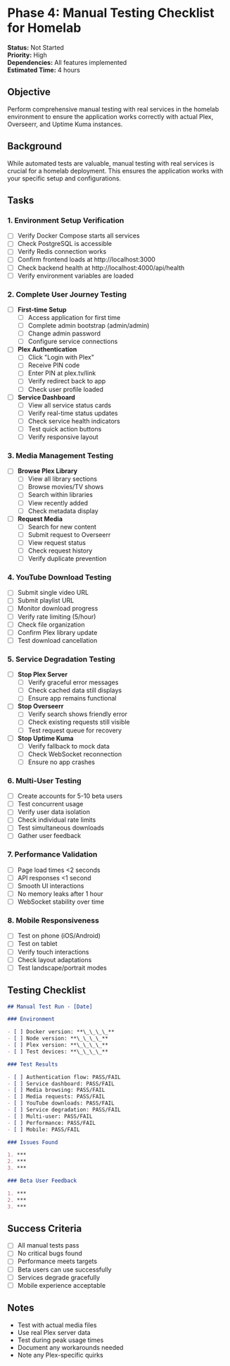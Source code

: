 # Phase 4: Manual Testing Checklist for Homelab

**Status:** Not Started  
**Priority:** High  
**Dependencies:** All features implemented  
**Estimated Time:** 4 hours

## Objective

Perform comprehensive manual testing with real services in the homelab environment to ensure the application works correctly with actual Plex, Overseerr, and Uptime Kuma instances.

## Background

While automated tests are valuable, manual testing with real services is crucial for a homelab deployment. This ensures the application works with your specific setup and configurations.

## Tasks

### 1. Environment Setup Verification

- [ ] Verify Docker Compose starts all services
- [ ] Check PostgreSQL is accessible
- [ ] Verify Redis connection works
- [ ] Confirm frontend loads at http://localhost:3000
- [ ] Check backend health at http://localhost:4000/api/health
- [ ] Verify environment variables are loaded

### 2. Complete User Journey Testing

- [ ] **First-time Setup**
  - [ ] Access application for first time
  - [ ] Complete admin bootstrap (admin/admin)
  - [ ] Change admin password
  - [ ] Configure service connections
- [ ] **Plex Authentication**
  - [ ] Click "Login with Plex"
  - [ ] Receive PIN code
  - [ ] Enter PIN at plex.tv/link
  - [ ] Verify redirect back to app
  - [ ] Check user profile loaded
- [ ] **Service Dashboard**
  - [ ] View all service status cards
  - [ ] Verify real-time status updates
  - [ ] Check service health indicators
  - [ ] Test quick action buttons
  - [ ] Verify responsive layout

### 3. Media Management Testing

- [ ] **Browse Plex Library**
  - [ ] View all library sections
  - [ ] Browse movies/TV shows
  - [ ] Search within libraries
  - [ ] View recently added
  - [ ] Check metadata display
- [ ] **Request Media**
  - [ ] Search for new content
  - [ ] Submit request to Overseerr
  - [ ] View request status
  - [ ] Check request history
  - [ ] Verify duplicate prevention

### 4. YouTube Download Testing

- [ ] Submit single video URL
- [ ] Submit playlist URL
- [ ] Monitor download progress
- [ ] Verify rate limiting (5/hour)
- [ ] Check file organization
- [ ] Confirm Plex library update
- [ ] Test download cancellation

### 5. Service Degradation Testing

- [ ] **Stop Plex Server**
  - [ ] Verify graceful error messages
  - [ ] Check cached data still displays
  - [ ] Ensure app remains functional
- [ ] **Stop Overseerr**
  - [ ] Verify search shows friendly error
  - [ ] Check existing requests still visible
  - [ ] Test request queue for recovery
- [ ] **Stop Uptime Kuma**
  - [ ] Verify fallback to mock data
  - [ ] Check WebSocket reconnection
  - [ ] Ensure no app crashes

### 6. Multi-User Testing

- [ ] Create accounts for 5-10 beta users
- [ ] Test concurrent usage
- [ ] Verify user data isolation
- [ ] Check individual rate limits
- [ ] Test simultaneous downloads
- [ ] Gather user feedback

### 7. Performance Validation

- [ ] Page load times <2 seconds
- [ ] API responses <1 second
- [ ] Smooth UI interactions
- [ ] No memory leaks after 1 hour
- [ ] WebSocket stability over time

### 8. Mobile Responsiveness

- [ ] Test on phone (iOS/Android)
- [ ] Test on tablet
- [ ] Verify touch interactions
- [ ] Check layout adaptations
- [ ] Test landscape/portrait modes

## Testing Checklist

```markdown
## Manual Test Run - [Date]

### Environment

- [ ] Docker version: **\_\_\_\_**
- [ ] Node version: **\_\_\_\_**
- [ ] Plex version: **\_\_\_\_**
- [ ] Test devices: **\_\_\_\_**

### Test Results

- [ ] Authentication flow: PASS/FAIL
- [ ] Service dashboard: PASS/FAIL
- [ ] Media browsing: PASS/FAIL
- [ ] Media requests: PASS/FAIL
- [ ] YouTube downloads: PASS/FAIL
- [ ] Service degradation: PASS/FAIL
- [ ] Multi-user: PASS/FAIL
- [ ] Performance: PASS/FAIL
- [ ] Mobile: PASS/FAIL

### Issues Found

1. ***
2. ***
3. ***

### Beta User Feedback

1. ***
2. ***
3. ***
```

## Success Criteria

- [ ] All manual tests pass
- [ ] No critical bugs found
- [ ] Performance meets targets
- [ ] Beta users can use successfully
- [ ] Services degrade gracefully
- [ ] Mobile experience acceptable

## Notes

- Test with actual media files
- Use real Plex server data
- Test during peak usage times
- Document any workarounds needed
- Note any Plex-specific quirks
